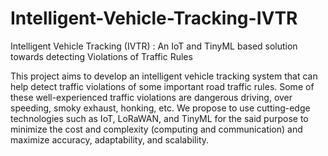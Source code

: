 # Intelligent-Vehicle-Tracking-IVTR
Intelligent Vehicle Tracking (IVTR) : An IoT and TinyML based solution towards detecting Violations of Traffic Rules

This project aims to develop an intelligent vehicle tracking system that can help detect traffic violations of some important road traffic rules. Some of these well-experienced traffic violations are dangerous driving, over speeding, smoky exhaust, honking, etc. We propose to use cutting-edge technologies such as IoT, LoRaWAN, and TinyML for the said purpose to minimize the cost and complexity (computing and communication) and maximize accuracy, adaptability, and scalability.

